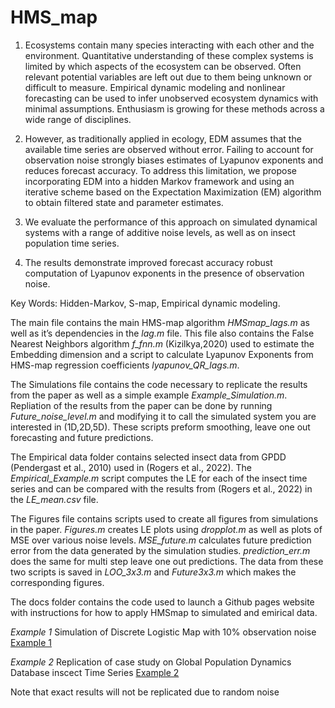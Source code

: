 # HMS_map


1. Ecosystems contain many species interacting with each other and the environment. Quantitative understanding of these complex systems is limited by which aspects of the ecosystem can be observed. Often relevant potential variables are left out due to them being unknown or difficult to measure. Empirical dynamic modeling and nonlinear forecasting can be used to infer unobserved ecosystem dynamics with minimal assumptions. Enthusiasm is growing for these methods across a wide range of disciplines.

2. However, as traditionally applied in ecology, EDM assumes that the available time series are observed without error. Failing to account for observation noise strongly biases estimates of Lyapunov exponents and reduces forecast accuracy. To address this limitation, we propose incorporating EDM into a hidden Markov framework and using an iterative scheme based on the Expectation Maximization (EM) algorithm to obtain filtered state and parameter estimates.

3. We evaluate the performance of this approach on simulated dynamical systems with a range of additive noise levels, as well as on insect population time series.

4. The results demonstrate improved forecast accuracy robust computation of Lyapunov exponents in the presence of observation noise.

Key Words: Hidden-Markov, S-map, Empirical dynamic modeling.


The main file contains the main HMS-map algorithm _HMSmap_lags.m_ as well as it’s dependencies in the _lag.m_ file. This file also contains the False Nearest Neighbors algorithm _f_fnn.m_ (Kizilkya,2020) used to estimate the Embedding dimension and a script to calculate Lyapunov Exponents from HMS-map regression coefficients _lyapunov_QR_lags.m_.

The Simulations file contains the code necessary to replicate the results from the paper as well as a simple example _Example_Simulation.m_. Repliation of the results from the paper can be done by running _Future_noise_level.m_ and modifying it to call the simulated system you are interested in (1D,2D,5D). These scripts preform smoothing, leave one out forecasting and future predictions.

The Empirical data folder contains selected insect data from GPDD (Pendergast et al., 2010) used in (Rogers et al., 2022). The _Empirical_Example.m_ script computes the LE for each of the insect time series and can be compared with the results from (Rogers et al., 2022) in the _LE_mean.csv_ file.

The Figures file contains scripts used to create all figures from simulations in the paper. _Figures.m_ creates LE plots using _dropplot.m_ as well as plots of MSE over various noise levels. _MSE_future.m_ calculates future prediction error from the data generated by the simulation studies. _prediction_err.m_ does the same for multi step leave one out predictions. The data from these two scripts is saved in _LOO_3x3.m_ and _Future3x3.m_ which makes the corresponding figures.

The docs folder contains the code used to launch a Github pages website with instructions for how to apply HMSmap to simulated and emirical data.

*Example 1* Simulation of Discrete Logistic Map with 10% observation noise 
<a href="docs/Example_Simulation.html">Example 1</a>

*Example 2* Replication of case study on Global Population Dynamics Database inscect Time Series 
<a href="docs/Example_Empirical.html">Example 2</a>

Note that exact results will not be replicated due to random noise
